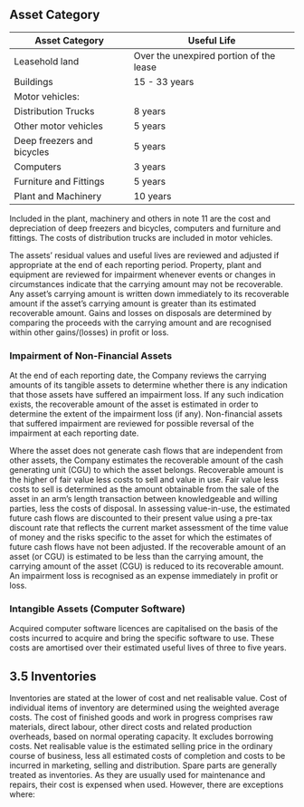 ## Asset Category

| Asset Category           | Useful Life                             |
|--------------------------|-----------------------------------------|
| Leasehold land           | Over the unexpired portion of the lease |
| Buildings                | 15 - 33 years                           |
| Motor vehicles:          |                                         |
| Distribution Trucks      | 8 years                                 |
| Other motor vehicles     | 5 years                                 |
| Deep freezers and bicycles | 5 years                               |
| Computers                | 3 years                                 |
| Furniture and Fittings   | 5 years                                 |
| Plant and Machinery      | 10 years                                |

Included in the plant, machinery and others in note 11 are the cost and depreciation of deep freezers and bicycles, computers and furniture and fittings. The costs of distribution trucks are included in motor vehicles.

The assets’ residual values and useful lives are reviewed and adjusted if appropriate at the end of each reporting period. Property, plant and equipment are reviewed for impairment whenever events or changes in circumstances indicate that the carrying amount may not be recoverable. Any asset’s carrying amount is written down immediately to its recoverable amount if the asset’s carrying amount is greater than its estimated recoverable amount. Gains and losses on disposals are determined by comparing the proceeds with the carrying amount and are recognised within other gains/(losses) in profit or loss.

### Impairment of Non-Financial Assets

At the end of each reporting date, the Company reviews the carrying amounts of its tangible assets to determine whether there is any indication that those assets have suffered an impairment loss. If any such indication exists, the recoverable amount of the asset is estimated in order to determine the extent of the impairment loss (if any). Non-financial assets that suffered impairment are reviewed for possible reversal of the impairment at each reporting date.

Where the asset does not generate cash flows that are independent from other assets, the Company estimates the recoverable amount of the cash generating unit (CGU) to which the asset belongs. Recoverable amount is the higher of fair value less costs to sell and value in use. Fair value less costs to sell is determined as the amount obtainable from the sale of the asset in an arm’s length transaction between knowledgeable and willing parties, less the costs of disposal. In assessing value-in-use, the estimated future cash flows are discounted to their present value using a pre-tax discount rate that reflects the current market assessment of the time value of money and the risks specific to the asset for which the estimates of future cash flows have not been adjusted. If the recoverable amount of an asset (or CGU) is estimated to be less than the carrying amount, the carrying amount of the asset (CGU) is reduced to its recoverable amount. An impairment loss is recognised as an expense immediately in profit or loss.

### Intangible Assets (Computer Software)

Acquired computer software licences are capitalised on the basis of the costs incurred to acquire and bring the specific software to use. These costs are amortised over their estimated useful lives of three to five years.

## 3.5 Inventories

Inventories are stated at the lower of cost and net realisable value. Cost of individual items of inventory are determined using the weighted average costs. The cost of finished goods and work in progress comprises raw materials, direct labour, other direct costs and related production overheads, based on normal operating capacity. It excludes borrowing costs. Net realisable value is the estimated selling price in the ordinary course of business, less all estimated costs of completion and costs to be incurred in marketing, selling and distribution. Spare parts are generally treated as inventories. As they are usually used for maintenance and repairs, their cost is expensed when used. However, there are exceptions where: